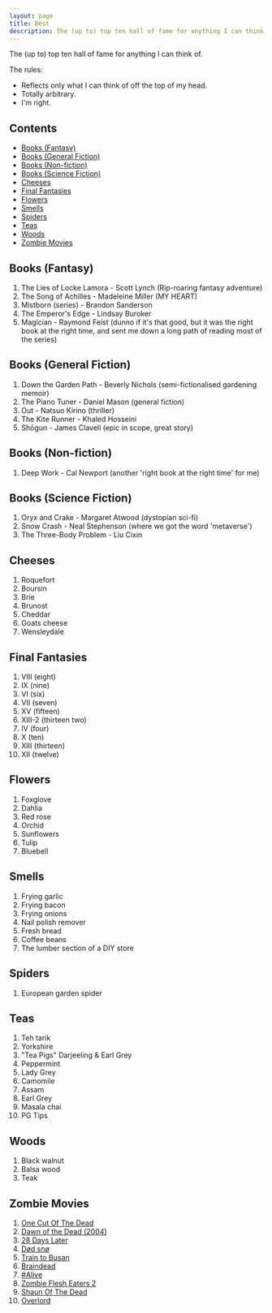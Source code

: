```yaml
---
layout: page
title: Best
description: The (up to) top ten hall of fame for anything I can think of.
---
```


The (up to) top ten hall of fame for anything I can think of.

The rules:

- Reflects only what I can think of off the top of my head.
- Totally arbitrary.
- I'm right.

<h2>Contents</h2>

- [Books (Fantasy)](#fantasy)
- [Books (General Fiction)](#general-fiction)
- [Books (Non-fiction)](#non-fiction)
- [Books (Science Fiction)](#science-fiction)
- [Cheeses](#cheeses)
- [Final Fantasies](#final_fantasies)
- [Flowers](#flowers)
- [Smells](#smells)
- [Spiders](#spiders)
- [Teas](#teas)
- [Woods](#woods)
- [Zombie Movies](#zombie_movies)

<h2 id="fantasy">Books (Fantasy)</h2>

1. The Lies of Locke Lamora - Scott Lynch (Rip-roaring fantasy adventure)
1. The Song of Achilles - Madeleine Miller (MY HEART)
1. Mistborn (series) - Brandon Sanderson
1. The Emperor's Edge - Lindsay Buroker
1. Magician - Raymond Feist (dunno if it's that good, but it was the right book at the right time, and sent me down a long path of reading most of the series)

<h2 id="general-fiction">Books (General Fiction)</h2>

1. Down the Garden Path - Beverly Nichols (semi-fictionalised gardening memoir)
1. The Piano Tuner - Daniel Mason (general fiction)
1. Out - Natsuo Kirino (thriller)
1. The Kite Runner - Khaled Hosseini
1. Shōgun - James Clavell (epic in scope, great story)

<h2 id="non-fiction">Books (Non-fiction)</h2>

1. Deep Work - Cal Newport (another 'right book at the right time' for me)

<h2 id="science-fiction">Books (Science Fiction)</h2>

1. Oryx and Crake - Margaret Atwood (dystopian sci-fi)
1. Snow Crash - Neal Stephenson (where we got the word 'metaverse')
1. The Three-Body Problem - Liu Cixin

<h2 id="cheeses">Cheeses</h2>

1. Roquefort
1. Boursin
1. Brie
1. Brunost
1. Cheddar
1. Goats cheese
1. Wensleydale

<h2 id="final_fantasies">Final Fantasies</h2>

1. VIII (eight)
1. IX (nine)
1. VI (six)
1. VII (seven)
1. XV (fifteen)
1. XIII-2 (thirteen two)
1. IV (four)
1. X (ten)
1. XIII (thirteen)
1. XII (twelve)

<h2 id="flowers">Flowers</h2>

1. Foxglove
1. Dahlia
1. Red rose
1. Orchid
1. Sunflowers
1. Tulip
1. Bluebell

<h2 id="smells">Smells</h2>

1. Frying garlic
1. Frying bacon
1. Frying onions
1. Nail polish remover
1. Fresh bread
1. Coffee beans
1. The lumber section of a DIY store

<h2 id="spiders">Spiders</h2>

1. European garden spider

<h2 id="teas">Teas</h2>

1. Teh tarik
1. Yorkshire
1. "Tea Pigs" Darjeeling & Earl Grey
1. Peppermint
1. Lady Grey
1. Camomile
1. Assam
1. Earl Grey
1. Masala chai
1. PG Tips

<h2 id="woods">Woods</h2>

1. Black walnut
1. Balsa wood
1. Teak

<h2 id="zombie_movies">Zombie Movies</h2>

1. [One Cut Of The Dead](https://www.imdb.com/title/tt7914416/)
1. [Dawn of the Dead (2004)](https://www.imdb.com/title/tt0363547/)
1. [28 Days Later](https://www.imdb.com/title/tt0289043/)
1. [Død snø](https://www.imdb.com/title/tt1278340/)
1. [Train to Busan](https://www.imdb.com/title/tt5700672/)
1. [Braindead](https://www.imdb.com/title/tt0103873/)
1. [#Alive](https://www.imdb.com/title/tt10620868/)
1. [Zombie Flesh Eaters 2](https://www.imdb.com/title/tt0096511/)
1. [Shaun Of The Dead](https://www.imdb.com/title/tt0365748/)
1. [Overlord](https://www.imdb.com/title/tt4530422/)
